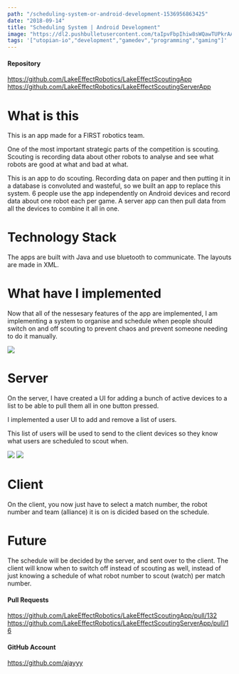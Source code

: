 ```yaml
---
path: "/scheduling-system-or-android-development-1536956863425"
date: "2018-09-14"
title: "Scheduling System | Android Development"
image: "https://dl2.pushbulletusercontent.com/taIpvFbpIhiw8sWQawTUPkrAAZM21MkD/Screenshot_Lake_Effect_Scouting_App_20180914-162415.png"
tags: '["utopian-io","development","gamedev","programming","gaming"]'
---
```


#### Repository
https://github.com/LakeEffectRobotics/LakeEffectScoutingApp
https://github.com/LakeEffectRobotics/LakeEffectScoutingServerApp
# What is this
This is an app made for a FIRST robotics team.

One of the most important strategic parts of the competition is scouting. Scouting is recording data about other robots to analyse and see what robots are good at what and bad at what.

This is an app to do scouting. Recording data on paper and then putting it in a database is convoluted and wasteful, so we built an app to replace this system. 6 people use the app independently on Android devices and record data about one robot each per game. A server app can then pull data from all the devices to combine it all in one.
# Technology Stack
The apps are built with Java and use bluetooth to communicate. The layouts are made in XML.
# What have I implemented
Now that all of the nessesary features of the app are implemented, I am implementing a system to organise and schedule when people should switch on and off scouting to prevent chaos and prevent someone needing to do it manually.

![](https://dl2.pushbulletusercontent.com/taIpvFbpIhiw8sWQawTUPkrAAZM21MkD/Screenshot_Lake_Effect_Scouting_App_20180914-162415.png)
# Server
On the server, I have created a UI for adding a bunch of active devices to a list to be able to pull them all in one button pressed.

I implemented a user UI to add and remove a list of users.

This list of users will be used to send to the client devices so they know what users are scheduled to scout when.

![](https://dl2.pushbulletusercontent.com/Bg0adNPbZVMdBzOMQYveB50cr9rDDtYm/Screenshot_ScoutingServerApp_20180908-230102.png)
![](https://dl2.pushbulletusercontent.com/UzEuNuL9RWYoAfFOtN4jwEzfsGR7Q1cE/Screenshot_ScoutingServerApp_20180914-162347.png)
# Client
On the client, you now just have to select a match number, the robot number and team (alliance) it is on is dicided based on the schedule.
# Future
The schedule will be decided by the server, and sent over to the client. The client will know when to switch off instead of scouting as well, instead of just knowing a schedule of what robot number to scout (watch) per match number.

#### Pull Requests
https://github.com/LakeEffectRobotics/LakeEffectScoutingApp/pull/132
https://github.com/LakeEffectRobotics/LakeEffectScoutingServerApp/pull/16

#### GitHub Account
https://github.com/ajayyy